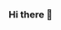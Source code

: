 ### Hi there 👋
<!DOCTYPE html>
<html>
    <head>
        <title>Holy Grail</title>
        <style>
            .grid{
                display: grid;
                grid-template-columns: 200px 1fr 200px;
                grid-template-rows: auto 1fr auto;
                gap: 5px;
                height: 90vh;
            }
            header, footer{
                grid-column: 1 / 4;
                
            }
            header, aside, article, footer{
                border-style: solid;
                background: green;
                font-size: 2em

            }
        </style>
    </head>
    <body>
        <div class="grid">
            <header>Header</header>
            <aside>Left</aside>
            <article>Article</article>
            <aside>Right</aside>
            <footer>Footer</footer>
        </div>
    </body>
</html>

I am a Project Engineer from Lockheed Martin Space working to learn how to code to improve my job and start coding in my free time as well.
In my free time I like to do some of the following:
<ul>
<li>Running distance for fun</li>
<li>Play videogames</li>
<li>Watch my favorite sports teams</li>
</ul>
My linkdin is: https://www.linkedin.com/in/karl-robie-1a0315240/

       
